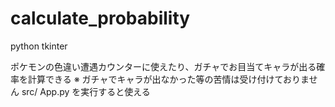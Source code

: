 # calculate_probability
python tkinter 

ポケモンの色違い遭遇カウンターに使えたり、ガチャでお目当てキャラが出る確率を計算できる
※ ガチャでキャラが出なかった等の苦情は受け付けておりません
src/ App.py を実行すると使える
